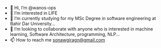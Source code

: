- 👋 Hi, I’m @wanos-ops
- 👀 I’m interested in LIFE
- 🌱 I’m currently studying for my MSc Degree in software engineering at Bahir Dar University...
- 💞️ I’m looking to collaborate with anyone who is interested in machine learning, Software Architecture, programming, NLP...
- 📫 How to reach me sonawgiragn@gmail.com

<!---
wanos-ops/wanos-ops is a ✨ special ✨ repository because its `README.md` (this file) appears on your GitHub profile.
You can click the Preview link to take a look at your changes.
--->
